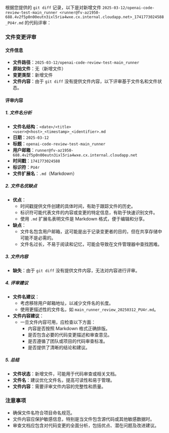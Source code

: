 根据您提供的 `git diff` 记录，以下是对新增文件 `2025-03-12/openai-code-review-test-main_runner <runner@fv-az1950-688.4v2f5p0n00eutn3ixl5ria4wxe.cx.internal.cloudapp.net>_1741773024588_PU4r.md` 的代码评审：

### 文件变更评审

#### 文件信息
- **文件路径**：`2025-03-12/openai-code-review-test-main_runner`
- **原始文件**：无（新增文件）
- **变更类型**：新增文件
- **文件内容**：由于 `git diff` 没有提供文件内容，以下评审基于文件名和文件状态。

#### 评审内容

##### 1. 文件名分析
- **文件名结构**：`<date>/<title> <user>@<host>_<timestamp>_<identifier>.md`
- **日期**：`2025-03-12`
- **标题**：`openai-code-review-test-main_runner`
- **用户邮箱**：`runner@fv-az1950-688.4v2f5p0n00eutn3ixl5ria4wxe.cx.internal.cloudapp.net`
- **时间戳**：`1741773024588`
- **标识符**：`PU4r`
- **文件扩展名**：`.md`（Markdown）

##### 2. 文件名优缺点
- **优点**：
  - 时间戳提供文件创建的具体时间，有助于跟踪文件的历史。
  - 标识符可能代表文件的内容或变更的特定信息，有助于快速识别文件。
  - 使用 `.md` 扩展名表明文件是 Markdown 格式，便于编辑和分享。
- **缺点**：
  - 文件名包含用户邮箱，这可能是出于记录变更者的目的，但在共享存储中可能不是必需的。
  - 文件名过长，不易于阅读和记忆，可能会导致在文件管理器中查找困难。

##### 3. 文件内容
- **缺失**：由于 `git diff` 没有提供文件内容，无法对内容进行评审。

##### 4. 评审建议
- **文件名建议**：
  - 考虑移除用户邮箱地址，以减少文件名的长度。
  - 使用更描述性的文件名，如 `main_runner_review_20250312_PU4r.md`。
- **文件内容建议**：
  - 一旦文件内容可用，应检查以下方面：
    - 内容是否按照 Markdown 格式正确排版。
    - 是否包含必要的代码变更描述和审查意见。
    - 是否遵循了团队或项目的代码审查标准。
    - 是否提供了清晰的结论和建议。

##### 5. 总结
- **文件状态**：新增文件，可能用于代码审查或相关文档。
- **文件名**：建议优化文件名，提高可读性和易于管理。
- **文件内容**：需要评审文件内容的完整性和质量。

### 注意事项
- 确保文件名符合项目命名规范。
- 文件内容应保护敏感信息，特别是当文件包含源代码或其他敏感数据时。
- 审查文档应包含对代码变更的全面分析，包括优点、潜在问题及改进建议。